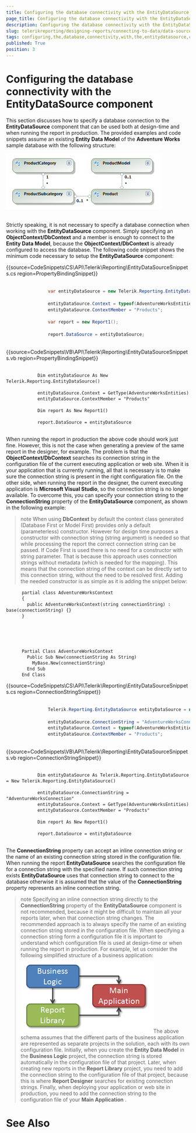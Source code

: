 ```yaml
---
title: Configuring the database connectivity with the EntityDataSource component
page_title: Configuring the database connectivity with the EntityDataSource component | for Telerik Reporting Documentation
description: Configuring the database connectivity with the EntityDataSource component
slug: telerikreporting/designing-reports/connecting-to-data/data-source-components/entitydatasource-component/configuring-the-database-connectivity-with-the-entitydatasource-component
tags: configuring,the,database,connectivity,with,the,entitydatasource,component
published: True
position: 3
---
```


# Configuring the database connectivity with the EntityDataSource component



This section discusses how to specify a database connection to the __EntityDataSource__ component 
    	that can be used both at design-time and when running the report in production. The provided examples 
    	and code snippets assume an existing __Entity Data Model__ of the __Adventure Works__ sample database with the 
    	following structure:

  
  ![](images/DataSources/EntityDataSourceAdventureWorksEntityModel.png)

## 

Strictly speaking, it is not necessary to specify a database connection when working with the 
      	__EntityDataSource__ component. Simply specifying an __ObjectContext/DbContext__ and a member is enough to connect to 
      	the __Entity Data Model__, because the __ObjectContext/DbContext__ is already configured to access the database. The 
      	following code snippet shows the minimum code necessary to setup the __EntityDataSource__ component:
      	

{{source=CodeSnippets\CS\API\Telerik\Reporting\EntityDataSourceSnippets.cs region=PropertyBindingSnippet}}
````C#
	
	            var entityDataSource = new Telerik.Reporting.EntityDataSource();
	
	            entityDataSource.Context = typeof(AdventureWorksEntities);
	            entityDataSource.ContextMember = "Products";
	
	            var report = new Report1();
	
	            report.DataSource = entityDataSource;
	
````



{{source=CodeSnippets\VB\API\Telerik\Reporting\EntityDataSourceSnippets.vb region=PropertyBindingSnippet}}
````VB
	
	        Dim entityDataSource As New Telerik.Reporting.EntityDataSource()
	
	        entityDataSource.Context = GetType(AdventureWorksEntities)
	        entityDataSource.ContextMember = "Products"
	
	        Dim report As New Report1()
	
	        report.DataSource = entityDataSource
	
````



When running the report in production the above code should work just fine. However, this is not 
      	the case when generating a preview of the same report in the designer, for example. The problem is that 
      	the __ObjectContext/DbContext__ searches its connection string in the configuration file of the current executing 
      	application or web site. When it is your application that is currently running, all that is necessary 
      	is to make sure the connection string is present in the right configuration file. On the other side, 
      	when running the report in the designer, the current executing application is __Microsoft Visual Studio__, 
      	so the connection string is no longer available. To overcome this, you can specify your connection 
      	string to the __ConnectionString__ property of the __EntityDataSource__ component, as shown in the following 
      	example:
        

>note           When using  __DbContext__  by default the context class generated (Database First or Model First) provides only a default (parameterless) constructor.          However for design time purposes a constructor with connection string (string argument) is needed so that while processing the report the correct          connection string can be passed.          If Code First is used there is no need for a constructor with string parameter.          That is because this approach uses connection strings without metadata (which is  needed for the mapping). This means that the connection string of the context can be directly set to this connection string, without the need to be resolved first.          Adding the needed constructor is as simple as it is adding the snippet below:        


	
          partial class AdventureWorksContext
          {
            public AdventureWorksContext(string connectionString) : base(connectionString) {}
          }
        



	
          Partial Class AdventureWorksContext
            Public Sub New(connectionString As String)
              MyBase.New(connectionString)
            End Sub
          End Class
        



{{source=CodeSnippets\CS\API\Telerik\Reporting\EntityDataSourceSnippets.cs region=ConnectionStringSnippet}}
````C#
	
	            Telerik.Reporting.EntityDataSource entityDataSource = new Telerik.Reporting.EntityDataSource();
	
	            entityDataSource.ConnectionString = "AdventureWorksConnection";
	            entityDataSource.Context = typeof(AdventureWorksEntities);
	            entityDataSource.ContextMember = "Products";
	
````



{{source=CodeSnippets\VB\API\Telerik\Reporting\EntityDataSourceSnippets.vb region=ConnectionStringSnippet}}
````VB
	
	        Dim entityDataSource As Telerik.Reporting.EntityDataSource = New Telerik.Reporting.EntityDataSource()
	
	        entityDataSource.ConnectionString = "AdventureWorksConnection"
	        entityDataSource.Context = GetType(AdventureWorksEntities)
	        entityDataSource.ContextMember = "Products"
	
	        Dim report As New Report1()
	
	        report.DataSource = entityDataSource
	
````



The __ConnectionString__ property can accept an inline connection string or the name of an existing 
      	connection string stored in the configuration file. When running the report __EntityDataSource__ searches 
      	the configuration file for a connection string with the specified name. If such connection string exists
      	__EntityDataSource__ uses that connection string to connect to the database otherwise it is assumed that the
      	value of the __ConnectionString__ property represents an inline connection string.


>note Specifying an inline connection string directly to the  __ConnectionString__  property of the 	 __EntityDataSource__  component is not recommended, because it might be difficult to maintain all your reports 	later, when that connection string changes. The recommended approach is to always specify the name of an 	existing connection string stored in the configuration file. When specifying a connection string form a 	configuration file it is important to understand which configuration file is used at design-time or when 	running the report in production. For example, let us consider the following simplified structure of a 	business application:  
  ![](images/DataSources/BusinessApplicationStructure.png)The above schema assumes that the different parts of the business application are represented as 	separate projects in the solution, each with its own configuration file. Initially, when you create the 	 __Entity Data Model__  in the  __Business Logic__  project, the connection string is stored automatically in the 	configuration file of that project. Later, when creating new reports in the  __Report Library__  project, you need 	to add the connection string to the configuration file of that project, because this is where  __Report Designer__ 	searches for existing connection strings. Finally, when deploying your application or web site in production,	you need to add the connection string to the configuration file of your  __Main Application__ .


# See Also
